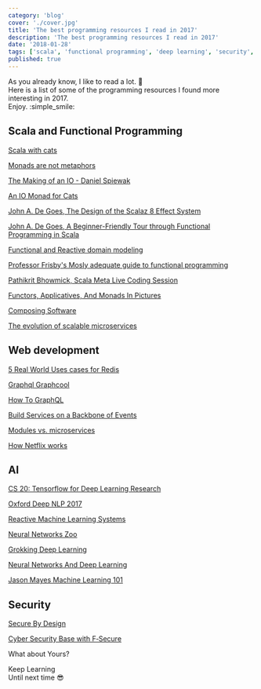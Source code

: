 ```yaml
---
category: 'blog'
cover: './cover.jpg'
title: 'The best programming resources I read in 2017'
description: 'The best programming resources I read in 2017'
date: '2018-01-28'
tags: ['scala', 'functional programming', 'deep learning', 'security', 'machine learning']
published: true
---
```


<article class="prose prose-lg sm:prose lg:prose-lg xl:prose-xl">


As you already know, I like to read a lot. :notebook_with_decorative_cover:   
Here is a list of some of the programming resources I found more interesting in 2017.  
Enjoy. :simple_smile:


## Scala and Functional Programming

<a href="https://underscore.io/books/scala-with-cats/" target="_blank" rel="noopener noreferrer">Scala with cats</a> 

<a href="http://www.codecommit.com/blog/ruby/monads-are-not-metaphors" target="_blank" rel="noopener noreferrer">Monads are not metaphors</a>

<a href="https://www.youtube.com/watch?v=g_jP47HFpWA" target="_blank" rel="noopener noreferrer">The Making of an IO - Daniel Spiewak</a>

<a href="https://typelevel.org/blog/2017/05/02/io-monad-for-cats.html" target="_blank" rel="noopener noreferrer">An IO Monad for Cats</a>

<a href="https://www.youtube.com/watch?v=wi_vLNULh9Y" target="_blank" rel="noopener noreferrer">John A. De Goes, The Design of the Scalaz 8 Effect System</a>

<a href="http://degoes.net/articles/easy-monads" target="_blank" rel="noopener noreferrer">John A. De Goes, A Beginner-Friendly Tour through Functional Programming in Scala</a>

<a href="https://www.manning.com/books/functional-and-reactive-domain-modeling" target="_blank" rel="noopener noreferrer">Functional and Reactive domain modeling</a>

<a href="https://drboolean.gitbooks.io/mostly-adequate-guide/content/" target="_blank" rel="noopener noreferrer">Professor Frisby&#39;s Mosly adequate guide to functional programming</a>

<a href="https://www.youtube.com/watch?v=FW_CZFv0Kro" target="_blank" rel="noopener noreferrer">Pathikrit Bhowmick, Scala Meta Live Coding Session</a>

<a href="http://adit.io/posts/2013-04-17-functors,_applicatives,_and_monads_in_pictures.html" target="_blank" rel="noopener noreferrer">Functors, Applicatives, And Monads In Pictures</a>

<a href="https://medium.com/javascript-scene/composing-software-an-introduction-27b72500d6ea" target="_blank" rel="noopener noreferrer">Composing Software</a>

<a href="https://www.oreilly.com/ideas/the-evolution-of-scalable-microservices" target="_blank" rel="noopener noreferrer">The evolution of scalable microservices</a>


## Web development


<a href="https://ryanmccue.ca/5-real-world-uses-for-redis/" target="_blank" rel="noopener noreferrer">5 Real World Uses cases for Redis</a>

<a href="https://www.graph.cool/docs/" target="_blank" rel="noopener noreferrer">Graphql Graphcool</a>

<a href="https://www.howtographql.com" target="_blank" rel="noopener noreferrer">How To GraphQL</a>

<a href="https://www.confluent.io/blog/build-services-backbone-events/" target="_blank" rel="noopener noreferrer">Build Services on a Backbone of Events</a>

<a href="https://www.oreilly.com/ideas/modules-vs-microservices" target="_blank" rel="noopener noreferrer">Modules vs. microservices</a>

<a href="http://highscalability.com/blog/2017/12/11/netflix-what-happens-when-you-press-play.html" target="_blank" rel="noopener noreferrer">How Netflix works</a>


## AI

<a href="http://web.stanford.edu/class/cs20si/index.html" target="_blank" rel="noopener noreferrer">CS 20: Tensorflow for Deep Learning Research</a>

<a href="https://github.com/oxford-cs-deepnlp-2017/lectures" target="_blank" rel="noopener noreferrer">Oxford Deep NLP 2017</a>

<a href="https://www.manning.com/books/reactive-machine-learning-systems" target="_blank" rel="noopener noreferrer">Reactive Machine Learning Systems</a> 

<a href="http://www.asimovinstitute.org/neural-network-zoo/" target="_blank" rel="noopener noreferrer">Neural Networks Zoo</a>

<a href="https://www.manning.com/books/grokking-deep-learning" target="_blank" rel="noopener noreferrer">Grokking Deep Learning</a>

<a href="http://neuralnetworksanddeeplearning.com/chap1.html" target="_blank" rel="noopener noreferrer">Neural Networks And Deep Learning</a>

<a href="https://docs.google.com/presentation/d/1kSuQyW5DTnkVaZEjGYCkfOxvzCqGEFzWBy4e9Uedd9k/" target="_blank" rel="noopener noreferrer">Jason Mayes Machine Learning 101</a>


## Security

<a href="https://www.manning.com/books/secure-by-design" target="_blank" rel="noopener noreferrer">Secure By Design</a>

<a href="https://cybersecuritybase.mooc.fi/" target="_blank" rel="noopener noreferrer">Cyber Security Base with F‑Secure</a>


What about Yours?  

Keep Learning  
Until next time :sunglasses:

</article>